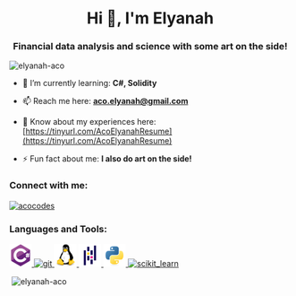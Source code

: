 <h1 align="center">Hi 👋, I'm Elyanah</h1>
<h3 align="center">Financial data analysis and science with some art on the side!</h3>

<p align="left"> <img src="https://komarev.com/ghpvc/?username=elyanah-aco&label=Profile%20views&color=0e75b6&style=flat" alt="elyanah-aco" /> </p>

- 🌱 I’m currently learning: **C#, Solidity**

- 📫 Reach me here: **aco.elyanah@gmail.com**

- 📄 Know about my experiences here: [https://tinyurl.com/AcoElyanahResume](https://tinyurl.com/AcoElyanahResume)

- ⚡ Fun fact about me: **I also do art on the side!**

<h3 align="left">Connect with me:</h3>
<p align="left">
<a href="https://twitter.com/acocodes" target="blank"><img align="center" src="https://raw.githubusercontent.com/rahuldkjain/github-profile-readme-generator/master/src/images/icons/Social/twitter.svg" alt="acocodes" height="30" width="40" /></a>
</p>

<h3 align="left">Languages and Tools:</h3>
<p align="left"> <a href="https://www.w3schools.com/cs/" target="_blank" rel="noreferrer"> <img src="https://raw.githubusercontent.com/devicons/devicon/master/icons/csharp/csharp-original.svg" alt="csharp" width="40" height="40"/> </a> <a href="https://git-scm.com/" target="_blank" rel="noreferrer"> <img src="https://www.vectorlogo.zone/logos/git-scm/git-scm-icon.svg" alt="git" width="40" height="40"/> </a> <a href="https://www.linux.org/" target="_blank" rel="noreferrer"> <img src="https://raw.githubusercontent.com/devicons/devicon/master/icons/linux/linux-original.svg" alt="linux" width="40" height="40"/> </a> <a href="https://pandas.pydata.org/" target="_blank" rel="noreferrer"> <img src="https://raw.githubusercontent.com/devicons/devicon/2ae2a900d2f041da66e950e4d48052658d850630/icons/pandas/pandas-original.svg" alt="pandas" width="40" height="40"/> </a> <a href="https://www.python.org" target="_blank" rel="noreferrer"> <img src="https://raw.githubusercontent.com/devicons/devicon/master/icons/python/python-original.svg" alt="python" width="40" height="40"/> </a> <a href="https://scikit-learn.org/" target="_blank" rel="noreferrer"> <img src="https://upload.wikimedia.org/wikipedia/commons/0/05/Scikit_learn_logo_small.svg" alt="scikit_learn" width="40" height="40"/> </a> </p>

<p>&nbsp;<img align="center" src="https://github-readme-stats.vercel.app/api?username=elyanah-aco&show_icons=true&locale=en" alt="elyanah-aco" /></p>
